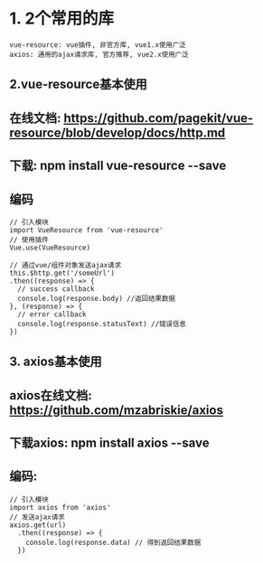 # 1. 2个常用的库
	vue-resource: vue插件, 非官方库, vue1.x使用广泛
	axios: 通用的ajax请求库, 官方推荐, vue2.x使用广泛

## 2.vue-resource基本使用
## 在线文档: https://github.com/pagekit/vue-resource/blob/develop/docs/http.md
## 下载: npm install vue-resource --save
## 编码
    // 引入模块
    import VueResource from 'vue-resource'
    // 使用插件
    Vue.use(VueResource)
   
    // 通过vue/组件对象发送ajax请求
    this.$http.get('/someUrl')
    .then((response) => {
      // success callback
      console.log(response.body) //返回结果数据
    }, (response) => {
      // error callback
      console.log(response.statusText) //错误信息
    })

## 3. axios基本使用
## axios在线文档: https://github.com/mzabriskie/axios
## 下载axios: npm install axios --save
## 编码:
    // 引入模块
    import axios from 'axios'
    // 发送ajax请求
    axios.get(url)
      .then((response) => {
        console.log(response.data) // 得到返回结果数据
      })
